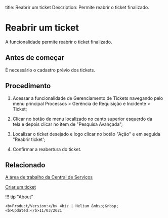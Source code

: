 title: Reabrir um ticket
Description: Permite reabrir o ticket finalizado.
# Reabrir um ticket

A funcionalidade permite reabrir o ticket finalizado.

Antes de começar 
-----------------

É necessário o cadastro prévio dos tickets.

Procedimento
------------

1.  Acessar a funcionalidade de Gerenciamento de Tickets navegando pelo menu
    principal Processos \> Gerência de Requisição e Incidente \> Ticket;

2.  Clicar no botão de menu localizado no canto superior esquerdo da tela e
    depois clicar no item de "Pesquisa Avançada"*;*

3.  Localizar o ticket desejado e logo clicar no botão "Ação" e em seguida
    "Reabrir ticket';

4.  Confirmar a reabertura do ticket.

Relacionado
-----------

[A área de trabalho da Central de Serviços](/pt-br/4biz-helium/processes/tickets/use/desktop-of-service-desk.html)

[Criar um ticket](/pt-br/4biz-helium/processes/tickets/use/create-ticket.html)

<!-- <i class='fa fa-youtube-play  fa-2x' style='color:#97ce17;vertical-align: middle;'> </i> [Video Library](https://www.youtube.com/playlist?list=PLB5qK2uzf2ROn4Xs6UdH84Ujzta2iJ6Ei)'
-->
!!! tip "About"

    <b>Product/Version:</b> 4biz | Helium &nbsp;&nbsp;
    <b>Updated:</b>11/03/2021
